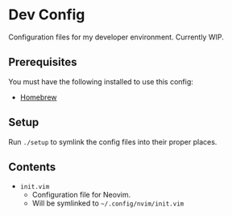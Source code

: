 # Dev Config

Configuration files for my developer environment. Currently WIP.

## Prerequisites

You must have the following installed to use this config:

- [Homebrew](https://brew.sh/)

## Setup

Run `./setup` to symlink the config files into their proper places.

## Contents

- `init.vim`
  - Configuration file for Neovim.
  - Will be symlinked to `~/.config/nvim/init.vim`
